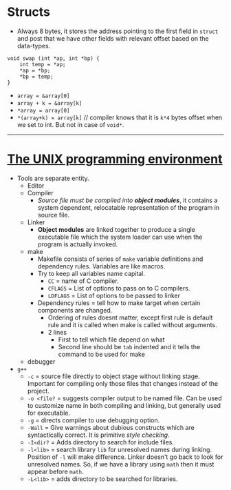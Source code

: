 # Structs
- Always $8$ bytes, it stores the address pointing to the first field in `struct` and post that we have other fields with relevant offset based on the data-types.
```swap
void swap (int *ap, int *bp) {
	int temp = *ap;
	*ap = *bp;
	*bp = temp;
}
```
- `array = &array[0]`
- `array + k = &array[k]`
- `*array = array[0]`
- `*(array+k) = array[k]` // compiler knows that it is `k*4` bytes offset when we set to int. But not in case of `void*`.
***
# [The UNIX programming environment](https://see.stanford.edu/materials/icsppcs107/08-Unix-Development.pdf)
- Tools are separate entity.
	- Editor
	- Compiler
		- *Source file must be compiled into **object modules***, it contains a system dependent, relocatable representation of the program in source file.
	- Linker
		- **Object modules** are linked together to produce a single executable file which the system loader can use when the program is actually invoked.
	- make
		- Makefile consists of series of `make` variable definitions and dependency rules. Variables are like macros.
		- Try to keep all variables name capital.
			- `CC` = name of C compiler.
			- `CFLAGS` = List of options to pass on to C compilers.
			- `LDFLAGS` = List of options to be passed to linker
		- Dependency rules = tell how to make target when certain components are changed.
			- Ordering of rules doesnt matter, except first rule is default rule and it is called when make is called without arguments.
			- $2$ lines
				- First to tell which file depend on what
				- Second line should be `tab` indented and it tells the command to be used for make
	- debugger
- `g++`
	- `-c` = source file directly to object stage without linking stage. Important for compiling only those files that changes instead of the project.
	- `-o <file?` = suggests compiler output to be named file. Can be used to customize name in both compiling and linking, but generally used for executable.
	- `-g` = directs compiler to use debugging option.
	- `-Wall` = Give warnings about dubious constructs which are syntactically correct. It is primitive *style checking*.
	- `-I<dir?` = Adds directory to search for include files.
	- `-l<lib>` = search library `lib` for unresolved names during linking. Position of `-l` will make difference. Linker doesn't go back to look for unresolved names. So, if we have a library using `math` then it must appear before `math`.
	- `-L<lib>` = adds directory to be searched for libraries.